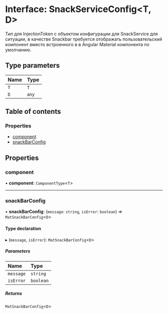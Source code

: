 # Interface: SnackServiceConfig<T, D\>

Тип для InjectionToken с объектом конфигурации для SnackService для ситуации, в качестве Snackbar требуется отображать пользовательский компонент вместо
встроенного в в Angular Material компонента по умолчанию.

## Type parameters

| Name | Type |
| :------ | :------ |
| `T` | `T` |
| `D` | `any` |

## Table of contents

### Properties

- [component](SnackServiceConfig.md#component)
- [snackBarConfig](SnackServiceConfig.md#snackbarconfig)

## Properties

### component

• **component**: `ComponentType`<`T`\>

___

### snackBarConfig

• **snackBarConfig**: (`message`: `string`, `isError`: `boolean`) => `MatSnackBarConfig`<`D`\>

#### Type declaration

▸ (`message`, `isError`): `MatSnackBarConfig`<`D`\>

##### Parameters

| Name | Type |
| :------ | :------ |
| `message` | `string` |
| `isError` | `boolean` |

##### Returns

`MatSnackBarConfig`<`D`\>
